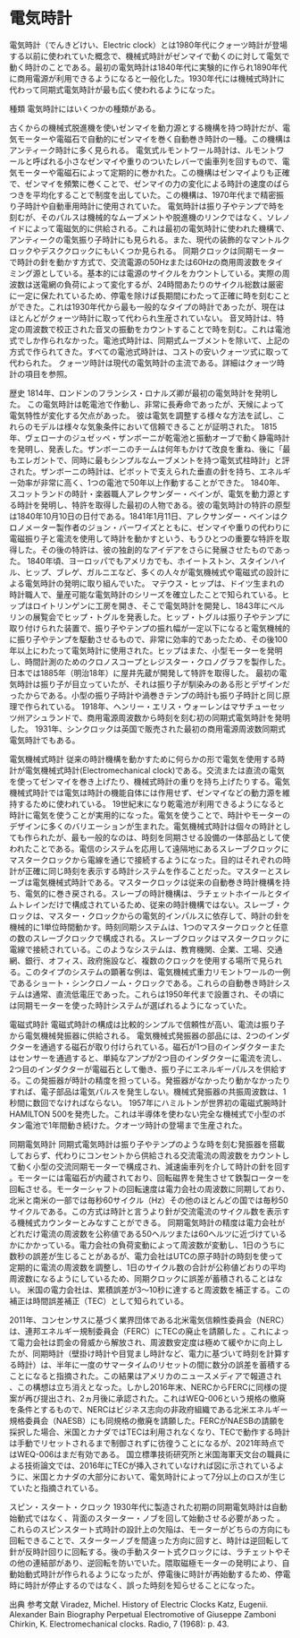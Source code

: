 # 電気時計

電気時計（でんきどけい、Electric clock）とは1980年代にクォーツ時計が登場する以前に使われていた概念で、機械式時計がゼンマイで動くのに対して電気で動く時計のことである。最初の電気時計は1840年代に実験的に作られ1890年代に商用電源が利用できるようになると一般化した。1930年代には機械式時計に代わって同期式電気時計が最も広く使われるようになった。

種類
電気時計にはいくつかの種類がある。

古くからの機械式脱進機を使いゼンマイを動力源とする機構を持つ時計だが、電気モーターや電磁石で自動的にゼンマイを巻く自動巻き時計の一種。この機構はアンティーク時計に多く見られる。
電気式ルモントワール時計は、ルモントワールと呼ばれる小さなゼンマイや重りのついたレバーで歯車列を回すもので、電気モーターや電磁石によって定期的に巻かれた。この機構はゼンマイよりも正確で、ゼンマイを頻繁に巻くことで、ゼンマイの力の変化による時計の速度のばらつきを平均化することで制度を出していた。この機構は、1970年代まで精密振り子時計や自動車用時計に使用されていた。
電気時計は振り子やテンプで時を刻むが、そのパルスは機械的なムーブメントや脱進機のリンクではなく、ソレノイドによって電磁気的に供給される。これは最初の電気時計に使われた機構で、アンティークの電気振り子時計にも見られる。また、現代の装飾的なマントルクロックやデスククロックにもいくつか見られる。
同期クロックは同期モーターで時計の針を動かす方式で、交流電源の50Hzまたは60Hzの商用周波数をタイミング源としている。基本的には電源のサイクルをカウントしている。実際の周波数は送電網の負荷によって変化するが、24時間あたりのサイクル総数は厳密に一定に保たれているため、停電を除けば長期間にわたって正確に時を刻むことができた。これは1930年代から最も一般的なタイプの時計であったが、現在はほとんどがクォーツ時計に取って代わられ生産されていない。
音叉時計は、特定の周波数で校正された音叉の振動をカウントすることで時を刻む。これは電池式でしか作られなかった。電池式時計は、同期式ムーブメントを除いて、上記の方式で作られてきた。すべての電池式時計は、コストの安いクォーツ式に取って代わられた。
クォーツ時計は現代の電気時計の主流である。詳細はクォーツ時計の項目を参照。

歴史
1814年、ロンドンのフランシス・ロナルズ卿が最初の電気時計を発明した。 この電気時計は乾電池で作動し、非常に長寿命であったが、天候によって電気特性が変化する欠点があった。 彼は電気を調整する様々な方法を試し、これらのモデルは様々な気象条件において信頼できることが証明された。
1815年、ヴェローナのジュゼッペ・ザンボーニが乾電池と振動オーブで動く静電時計を発明し、発表した。ザンボーニのチームは何年もかけて改良を重ね、後に「最もエレガントで、同時に最もシンプルなムーブメントを持つ電気式柱時計」と評された。ザンボーニの時計は、ピボットで支えられた垂直の針を持ち、エネルギー効率が非常に高く、1つの電池で50年以上作動することができた。 
1840年、スコットランドの時計・楽器職人アレクサンダー・ベインが、電気を動力源とする時計を発明し、特許を取得した最初の人物である。彼の電気時計の特許の原型は1840年10月10日の日付である。1841年1月11日、アレクサンダー・ベインはクロノメーター製作者のジョン・バーワイズとともに、ゼンマイや重りの代わりに電磁振り子と電流を使用して時計を動かすという、もうひとつの重要な特許を取得した。その後の特許は、彼の独創的なアイデアをさらに発展させたものであった。
1840年頃、ヨーロッパでもアメリカでも、ホイートストン、スタインハイル、ヒップ、ブレゲ、ガルニエなど、多くの人々が電気機械式や電磁式の設計による電気時計の発明に取り組んでいた。
マテウス・ヒップは、ドイツ生まれの時計職人で、量産可能な電気時計のシリーズを確立したことで知られている。ヒップはロイトリンゲンに工房を開き、そこで電気時計を開発し、1843年にベルリンの展覧会でヒップ・トグルを発表した。ヒップ・トグルは振り子やテンプに取り付けられた装置で、振り子やテンプの振れ幅が一定以下になると電気機械的に振り子やテンプを駆動させるもので、非常に効率的であったため、その後100年以上にわたって電気時計に使用された。ヒップはまた、小型モーターを発明し、時間計測のためのクロノスコープとレジスター・クロノグラフを製作した。
日本では1885年（明治18年）に屋井先蔵が開発して特許を取得した。
最初の電気時計は振り子が目立っていたが、それは振り子が馴染みのある形とデザインだったからである。小型の振り子時計や渦巻きテンプの時計も振り子時計と同じ原理で作られている。
1918年、ヘンリー・エリス・ウォーレンはマサチューセッツ州アシュランドで、商用電源周波数から時刻を刻む初の同期式電気時計を発明した。 1931年、シンクロックは英国で販売された最初の商用電源周波数同期式電気時計でもある。

電気機械式時計
従来の時計機構を動かすために何らかの形で電気を使用する時計が電気機械式時計(Electromechanical clock)である。交流または直流の電気を使ってゼンマイを巻き上げたり、機械式時計の重りを持ち上げたりする。電気機械式時計では電気は時計の機能自体には作用せず、ゼンマイなどの動力源を維持するために使われている。
19世紀末になり乾電池が利用できるようになると時計に電気を使うことが実用的になった。電気を使うことで、時計やモーターのデザインに多くのバリエーションが生まれた。電気機械式時計は個々の時計としても作られたが、最も一般的なのは、時刻を同期させる設備の一体部品として使われたことである。電信のシステムを応用して遠隔地にあるスレーブクロックにマスタークロックから電線を通じで接続するようになった。目的はそれぞれの時計が正確に同じ時刻を表示する時計システムを作ることだった。マスターとスレーブは電気機械式時計である。マスタークロックは従来の自動巻き時計機構を持ち、電気的に巻き戻される。スレーブの時計機構は、ラチェットホイールとタイムトレインだけで構成されているため、従来の時計機構ではない。スレーブ・クロックは、マスター・クロックからの電気的インパルスに依存して、時計の針を機械的に1単位時間動かす。時刻同期システムは、1つのマスタークロックと任意の数のスレーブクロックで構成される。スレーブクロックはマスタークロックに電線で接続されている。このようなシステムは、教育機関、企業、工場、交通網、銀行、オフィス、政府施設など、複数のクロックを使用する場所で見られる。このタイプのシステムの顕著な例は、電気機械式重力リモントワールの一例であるショート・シンクロノーム・クロックである。これらの自動巻き時計システムは通常、直流低電圧であった。これらは1950年代まで設置され、その頃には同期モーターを使った時計システムが選ばれるようになっていた。

電磁式時計
電磁式時計の構成は比較的シンプルで信頼性が高い、電流は振り子から電気機械発振器に供給される。
電気機械式発振器の部品には、2つのインダクターを通過する磁石が取り付けられている。磁石が1つ目のインダクターまたはセンサーを通過すると、単純なアンプが2つ目のインダクターに電流を流し、2つ目のインダクターが電磁石として働き、振り子にエネルギーパルスを供給する。この発振器が時計の精度を担っている。発振器がなかったり動かなかったりすれば、電子部品は電気パルスを発生しない。機械式発振器の共振周波数は、1秒間に数回でなければならない。
1957年にハミルトンが世界初の電磁式腕時計HAMILTON 500を発売した。これは半導体を使わない完全な機械式で小型のボタン電池で1年間動き続けた。クオーツ時計の登場まで生産された。

同期電気時計
同期式電気時計は振り子やテンプのような時を刻む発振器を搭載しておらず、代わりにコンセントから供給される交流電流の周波数をカウントして動く小型の交流同期モーターで構成され、減速歯車列を介して時計の針を回す  。モーターには電磁石が内蔵されており、回転磁界を発生させて鉄製ローターを回転させる。モーターシャフトの回転速度は電力会社の周波数に同期しており、北米と南米の一部では毎秒60サイクル（Hz）その他のほとんどの国では毎秒50サイクルである。この方式は時計と言うより針が交流電流のサイクル数を表示する機械式カウンターとみなすことができる。
同期電気時計の精度は電力会社がどれだけ電流の周波数を公称値である50ヘルツまたは60ヘルツに近づけているかにかかっている。電力会社の負荷変動によって周波数が変動し、1日のうちに数秒の誤差が生じることがあるが、電力会社はUTCの原子時計の時刻を使って定期的に電流の周波数を調整し、1日のサイクル数の合計が公称値どおりの平均周波数になるようにしているため、同期クロックに誤差が蓄積されることはない。  米国の電力会社は、累積誤差が3～10秒に達すると周波数を補正する。この補正は時間誤差補正（TEC）として知られている。

2011年、コンセンサスに基づく業界団体である北米電気信頼性委員会（NERC） は、連邦エネルギー規制委員会（FERC）にTECの廃止を請願した 。これによって電力会社は罰金の脅威から解放され、周波数安定度は極めて緩やかに向上したが、同期時計（壁掛け時計や目覚まし時計など、電力に基づいて時刻を計算する時計）は、半年に一度のサマータイムのリセットの間に数分の誤差を蓄積することになると指摘された。この結果はアメリカのニュースメディアで報道され 、この構想は立ち消えとなった。しかし2016年末、NERCからFERCに同様の提案が再び提出され、2ヵ月後に承認された。これはWEQ-006という規格の撤廃を条件とするもので、NERCはビジネス志向の非政府組織である北米エネルギー規格委員会（NAESB）にも同規格の撤廃を請願した。FERCがNAESBの請願を採択した場合、米国とカナダではTECは利用されなくなり、TECで動作する時計は手動でリセットされるまで制御されずに彷徨うことになるが、2021年時点ではWEQ-006はまだ有効である。 
国立標準技術研究所と米国海軍天文台の職員による技術論文では、2016年にTECが挿入されていなければ図に示されているように、米国とカナダの大部分において、電気時計によって7分以上のロスが生じていたと指摘されている。

スピン・スタート・クロック
1930年代に製造された初期の同期電気時計は自動始動式ではなく、背面のスターター・ノブを回して始動させる必要があった 。これらのスピンスタート式時計の設計上の欠陥は、モーターがどちらの方向にも回転できることで、スターターノブを間違った方向に回すと、時計は逆回転して針が反時計回りに回転する。後の手動スタート式クロックには、ラチェットやその他の連結部があり、逆回転を防いでいた。隈取磁極モーターの発明により、自動始動式時計が作られるようになったが、停電後に時計が再始動するため、停電時に時計が停止するのではなく、誤った時刻を知らせることになった。

出典
参考文献
Viradez, Michel. History of Electric Clocks
Katz, Eugenii. Alexander Bain Biography
Perpetual Electromotive of Giuseppe Zamboni
Chirkin, K. Electromechanical clocks. Radio, 7 (1968): p. 43.